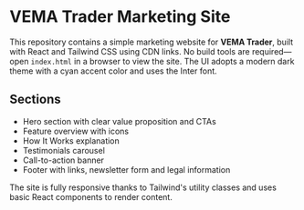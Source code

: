 # VEMA Trader Marketing Site

This repository contains a simple marketing website for **VEMA Trader**, built with React and Tailwind CSS using CDN links. No build tools are required—open `index.html` in a browser to view the site.
The UI adopts a modern dark theme with a cyan accent color and uses the Inter font.

## Sections
- Hero section with clear value proposition and CTAs
- Feature overview with icons
- How It Works explanation
- Testimonials carousel
- Call-to-action banner
- Footer with links, newsletter form and legal information

The site is fully responsive thanks to Tailwind's utility classes and uses basic React components to render content.

